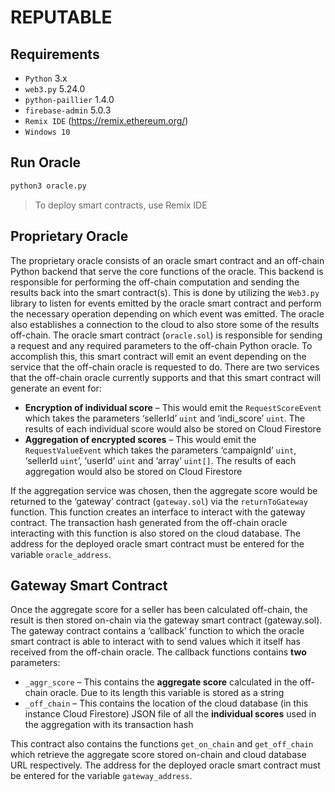 # REPUTABLE


## Requirements

- `Python` 3.x
- `web3.py` 5.24.0
- `python-paillier` 1.4.0
- `firebase-admin` 5.0.3
- `Remix IDE` (https://remix.ethereum.org/)
- `Windows 10`

## Run Oracle
```sh
python3 oracle.py
```
> To deploy smart contracts, use Remix IDE 

## Proprietary Oracle

The proprietary oracle consists of an oracle smart contract and an off-chain Python backend that serve the core functions of the oracle. 
This backend is responsible for performing the off-chain computation and sending the results back into the smart contract(s). This is done by utilizing the `Web3.py` library to listen for events emitted by the oracle smart contract and perform the necessary operation depending on which event was emitted. The oracle also establishes a connection to the cloud to also store some of the results off-chain.
The oracle smart contract (`oracle.sol`) is responsible for sending a request and any required parameters to the off-chain Python oracle. To accomplish this, this smart contract will emit an event depending on the service that the off-chain oracle is requested to do. There are two services that the off-chain oracle currently supports and that this smart contract will generate an event for:
- **Encryption of individual score** – This would emit the ``RequestScoreEvent`` which takes the parameters ‘sellerId’ `uint` and ‘indi_score’ `uint`. The results of each individual score would also be stored on Cloud Firestore
- **Aggregation of encrypted scores** – This would emit the ``RequestValueEvent`` which takes the parameters ‘campaignId’ `uint`, ‘sellerId `uint`’, ‘userId’ `uint` and ‘array’ `uint[]`. The results of each aggregation would also be stored on Cloud Firestore

If the aggregation service was chosen, then the aggregate score would be returned to the ‘gateway’ contract (`gateway.sol`) via the ``returnToGateway`` function. This function creates an interface to interact with the gateway contract. The transaction hash generated from the off-chain oracle interacting with this function is also stored on the cloud database.
The address for the deployed oracle smart contract must be entered for the variable `oracle_address`. 

## Gateway Smart Contract

Once the aggregate score for a seller has been calculated off-chain, the result is then stored on-chain via the gateway smart contract (gateway.sol). The gateway contract contains a ‘callback’ function to which the oracle smart contract is able to interact with to send values which it itself has received from the off-chain oracle.
The callback functions contains **two** parameters:
- ``_aggr_score`` – This contains the **aggregate score** calculated in the off-chain oracle. Due to its length this variable is stored as a string
- ``_off_chain`` – This contains the location of the cloud database (in this instance Cloud Firestore) JSON file of all the **individual scores** used in the aggregation with its transaction hash

This contract also contains the functions ``get_on_chain`` and ``get_off_chain`` which retrieve the aggregate score stored on-chain and cloud database URL respectively.
The address for the deployed oracle smart contract must be entered for the variable ``gateway_address``. 

